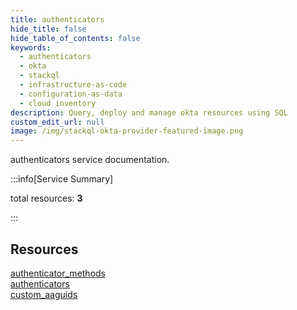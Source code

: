 ```yaml
---
title: authenticators
hide_title: false
hide_table_of_contents: false
keywords:
  - authenticators
  - okta
  - stackql
  - infrastructure-as-code
  - configuration-as-data
  - cloud inventory
description: Query, deploy and manage okta resources using SQL
custom_edit_url: null
image: /img/stackql-okta-provider-featured-image.png
---
```


authenticators service documentation.

:::info[Service Summary]

total resources: __3__  

:::

## Resources
<div class="row">
<div class="providerDocColumn">
<a href="/services/authenticators/authenticator_methods/">authenticator_methods</a><br />
<a href="/services/authenticators/authenticators/">authenticators</a>
</div>
<div class="providerDocColumn">
<a href="/services/authenticators/custom_aaguids/">custom_aaguids</a>
</div>
</div>